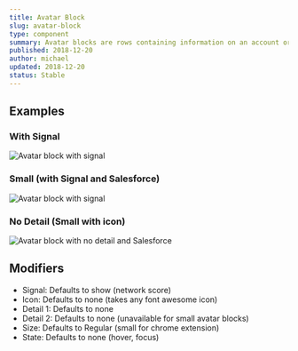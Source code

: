 ```yaml
---
title: Avatar Block
slug: avatar-block
type: component
summary: Avatar blocks are rows containing information on an account or a contact. They consist of several elements - The title is the Account/Contact Name, Two details hyphen-delineated (Accounts only one, domain, and Contacts, Job Title, Account name), a Signal, and an icon. If one or zero details, remove hypen. Small Avatar blocks can only have 1 detail.
published: 2018-12-20
author: michael
updated: 2018-12-20
status: Stable
---
```


##  Examples

### With Signal
![Avatar block with signal](/static/images/avatar-block-signal.png)

### Small (with Signal and Salesforce)
![Avatar block with signal](/static/images/avatar-block-small-signal-salesforce.png)

### No Detail (Small with icon)
![Avatar block with no detail and Salesforce](/static/images/avatar-block-no-detail-small-icon.png)

## Modifiers
* Signal: Defaults to show (network score)
* Icon: Defaults to none (takes any font awesome icon)
* Detail 1: Defaults to none
* Detail 2: Defaults to none (unavailable for small avatar blocks)
* Size: Defaults to Regular (small for chrome extension)
* State: Defaults to none (hover, focus)
